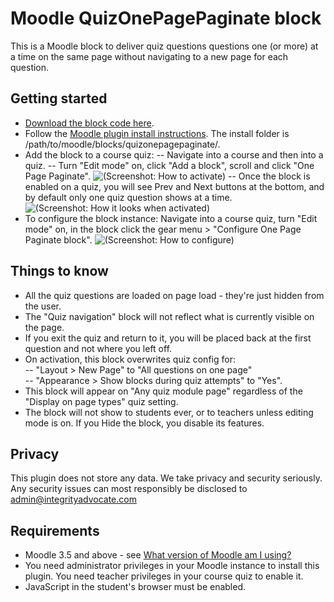 # Moodle QuizOnePagePaginate block

This is a Moodle block to deliver quiz questions questions one (or more) at a time on the same page without navigating to a new page for each question.

## Getting started

-  [Download the block code here](https://bitbucket.org/mwebv/moodle-block_quizonepagepaginate/downloads/).
-  Follow the [Moodle plugin install instructions](https://docs.moodle.org/402/en/Installing_plugins#Installing_via_uploaded_ZIP_file).  The install folder is /path/to/moodle/blocks/quizonepagepaginate/.
- Add the block to a course quiz: 
-- Navigate into a course and then into a quiz.
-- Turn "Edit mode" on, click "Add a block", scroll and click "One Page Paginate".
![(Screenshot: How to activate)](https://bitbucket.org/mwebv/moodle-block_quizonepagepaginate/raw/9933c4ba2d643f9785a0014d53f272ee1ccaf2b0/docs/block_quizonepagepaginate-activate.png)
-- Once the block is enabled on a quiz, you will see Prev and Next buttons at the bottom, and by default only one quiz question shows at a time.
![(Screenshot: How it looks when activated)](https://bitbucket.org/mwebv/moodle-block_quizonepagepaginate/raw/9933c4ba2d643f9785a0014d53f272ee1ccaf2b0/docs/block_quizonepagepaginate-activated.png)
- To configure the block instance: Navigate into a course quiz, turn "Edit mode" on, in the block click the gear menu > "Configure One Page Paginate block".
![(Screenshot: How to configure)](https://bitbucket.org/mwebv/moodle-block_quizonepagepaginate/raw/9933c4ba2d643f9785a0014d53f272ee1ccaf2b0/docs/block_quizonepagepaginate-configure-1.png)
## Things to know
- All the quiz questions are loaded on page load - they're just hidden from the user.
- The "Quiz navigation" block will not reflect what is currently visible on the page.
- If you exit the quiz and return to it, you will be placed back at the first question and not where you left off.
- On activation, this block overwrites quiz config for:  
-- "Layout > New Page" to "All questions on one page"  
-- "Appearance > Show blocks during quiz attempts" to "Yes".  
- This block will appear on "Any quiz module page" regardless of the "Display on page types" quiz setting.  
- The block will not show to students ever, or to teachers unless editing mode is on. If you Hide the block, you disable its features.

## Privacy
This plugin does not store any data.
We take privacy and security seriously. Any security issues can most responsibly be disclosed to admin@integrityadvocate.com

## Requirements
    
- Moodle 3.5 and above - see [What version of Moodle am I using?](https://docs.moodle.org/en/Moodle_version#What_version_of_Moodle_am_I_using)
- You need administrator privileges in your Moodle instance to install this plugin.  You need teacher privileges in your course quiz to enable it.
- JavaScript in the student's browser must be enabled.


